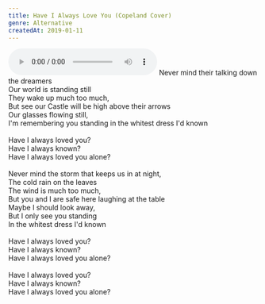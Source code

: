```yaml
---
title: Have I Always Love You (Copeland Cover)
genre: Alternative
createdAt: 2019-01-11
---
```

<audio controls class="mb-6">
  <source src="/songs/Have I Always Loved You.mp3" type="audio/mpeg">
</audio>
Never mind their talking down the dreamers<br>
Our world is standing still<br>
They wake up much too much,<br>
But see our Castle will be high above their arrows<br>
Our glasses flowing still,<br>
I'm remembering you standing in the whitest dress I'd known<br>
<br>
Have I always loved you?<br>
Have I always known?<br>
Have I always loved you alone?<br>
<br>
Never mind the storm that keeps us in at night,<br>
The cold rain on the leaves<br>
The wind is much too much,<br>
But you and I are safe here laughing at the table<br>
Maybe I should look away,<br>
But I only see you standing<br>
In the whitest dress I'd known<br>
<br>
Have I always loved you?<br>
Have I always known?<br>
Have I always loved you alone?<br>
<br>
Have I always loved you?<br>
Have I always known?<br>
Have I always loved you alone?
